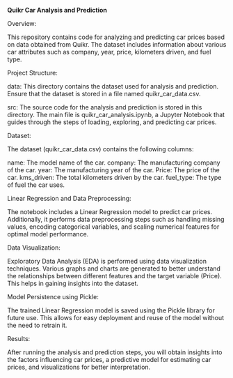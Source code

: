 **Quikr Car Analysis and Prediction**

Overview:

This repository contains code for analyzing and predicting car prices based on data obtained from Quikr. The dataset includes information about various car attributes such as company, year, price, kilometers driven, and fuel type.

Project Structure:

data: This directory contains the dataset used for analysis and prediction. Ensure that the dataset is stored in a file named quikr_car_data.csv.

src: The source code for the analysis and prediction is stored in this directory. The main file is quikr_car_analysis.ipynb, a Jupyter Notebook that guides through the steps of loading, exploring, and predicting car prices.

Dataset:

The dataset (quikr_car_data.csv) contains the following columns:

name: The model name of the car.
company: The manufacturing company of the car.
year: The manufacturing year of the car.
Price: The price of the car.
kms_driven: The total kilometers driven by the car.
fuel_type: The type of fuel the car uses.

Linear Regression and Data Preprocessing:

The notebook includes a Linear Regression model to predict car prices. Additionally, it performs data preprocessing steps such as handling missing values, encoding categorical variables, and scaling numerical features for optimal model performance.

Data Visualization:

Exploratory Data Analysis (EDA) is performed using data visualization techniques. Various graphs and charts are generated to better understand the relationships between different features and the target variable (Price). This helps in gaining insights into the dataset.

Model Persistence using Pickle:

The trained Linear Regression model is saved using the Pickle library for future use. This allows for easy deployment and reuse of the model without the need to retrain it.

Results:

After running the analysis and prediction steps, you will obtain insights into the factors influencing car prices, a predictive model for estimating car prices, and visualizations for better interpretation.
